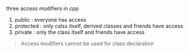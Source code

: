 three access modifiers in cpp
  1.  public : everyone has access
  2.  protected : only calss itself, derived classes and friends have access
  3.  private : only the class itself and friends have access
  
  
  
> Access modifiers cannot be used for class declaration

